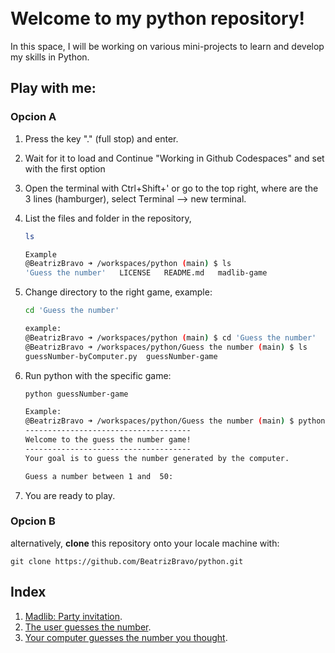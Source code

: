 <br>
<br>

# Welcome to my **python** repository!
In this space, I will be working on various mini-projects to learn and develop my skills in Python. 
## Play with me:
### Opcion A
1. Press the key "." (full stop) and enter. 
2. Wait for it to load and Continue "Working in Github Codespaces" and set with the first option
3. Open the terminal with Ctrl+Shift+' or go to the top right, where are the 3 lines (hamburger), select Terminal -->  new terminal.
4. List the files and folder in the repository,
    ```bash
    ls
    ```
    ```bash
    Example
    @BeatrizBravo ➜ /workspaces/python (main) $ ls
    'Guess the number'   LICENSE   README.md   madlib-game
    ```
5. Change directory to the right game, example:
    ```bash
    cd 'Guess the number'
    ```
    ```bash
    example:
    @BeatrizBravo ➜ /workspaces/python (main) $ cd 'Guess the number'
    @BeatrizBravo ➜ /workspaces/python/Guess the number (main) $ ls
    guessNumber-byComputer.py  guessNumber-game
    ```
6. Run python with the specific game:
    ```bash
    python guessNumber-game
    ```
   
    ```bash
    Example:
    @BeatrizBravo ➜ /workspaces/python/Guess the number (main) $ python guessNumber-game
    -------------------------------------
    Welcome to the guess the number game!
    -------------------------------------
    Your goal is to guess the number generated by the computer.
   
    Guess a number between 1 and  50: 
    ```

7. You are ready to play.

### Opcion B
alternatively, **clone** this repository onto your locale machine with:
```commandline
git clone https://github.com/BeatrizBravo/python.git
```

    

## Index
1. [Madlib: Party invitation](https://github.com/BeatrizBravo/python/blob/main/madlib-game/madlib.py).&nbsp;<br />
1. [The user guesses the number](https://github.com/BeatrizBravo/python/blob/main/Guess%20the%20number/guessNumber-game).&nbsp;<br />
1. [Your computer guesses the number you thought](https://github.com/BeatrizBravo/python/blob/main/Guess%20the%20number/guessNumber-byComputer.py).&nbsp;<br />